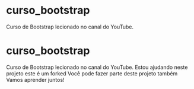 # curso_bootstrap
Curso de Bootstrap lecionado no canal do YouTube.
# curso_bootstrap
Curso de Bootstrap lecionado no canal do YouTube.
Estou ajudando neste projeto este é um forked
Você pode fazer parte deste projeto também 
Vamos aprender juntos!
